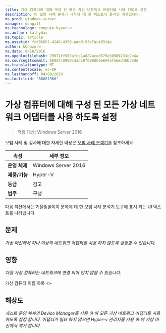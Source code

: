 ```yaml
---
title: 가상 컴퓨터에 대해 구성 된 모든 가상 네트워크 어댑터를 사용 하도록 설정
description: 이 모범 사례 분석기 규칙에 대 한 텍스트의 온라인 버전입니다.
ms.prod: windows-server
manager: dongill
ms.technology: compute-hyper-v
ms.author: kathydav
ms.topic: article
ms.assetid: fcd350b7-4240-4359-aadd-93e7ac4d314e
author: kbdazure
ms.date: 8/16/2016
ms.openlocfilehash: 79971ff503afcc1a087aced579e30989233c2b4a
ms.sourcegitcommit: b00d7c8968c4adc8f699dbee694afe6ed36bc9de
ms.translationtype: MT
ms.contentlocale: ko-KR
ms.lasthandoff: 04/08/2020
ms.locfileid: "80861966"
---
```

# <a name="enable-all-virtual-network-adapters-configured-for-a-virtual-machine"></a>가상 컴퓨터에 대해 구성 된 모든 가상 네트워크 어댑터를 사용 하도록 설정

>적용 대상: Windows Server 2016

모범 사례 및 검사에 대한 자세한 내용은 [모범 사례 분석기](https://go.microsoft.com/fwlink/?LinkId=122786)를 참조하세요.  
  
|속성|세부 정보|  
|-|-|  
|**운영 체제**|Windows Server 2016|  
|**제품/기능**|Hyper-V|  
|**등급**|경고|  
|**범주**|구성|  
  
다음 섹션에서는 기울임꼴이이 문제에 대 한 모범 사례 분석기 도구에 표시 되는 UI 텍스트를 나타냅니다.  
  
## <a name="issue"></a>문제  
  
*가상 머신에서 하나 이상의 네트워크 어댑터를 사용 하지 않도록 설정할 수 있습니다.*  
  
## <a name="impact"></a>영향  
  
*다음 가상 컴퓨터는 네트워크에 연결 되어 있지 않을 수 있습니다.*  
  
가상 컴퓨터 이름 목록 \<>  
  
## <a name="resolution"></a>해상도  
  
*게스트 운영 체제의 Device Manager를 사용 하 여 모든 가상 네트워크 어댑터를 사용 하도록 설정 합니다. 어댑터가 필요 하지 않으면 Hyper-v 관리자를 사용 하 여 가상 머신에서 제거 합니다.*  
  


